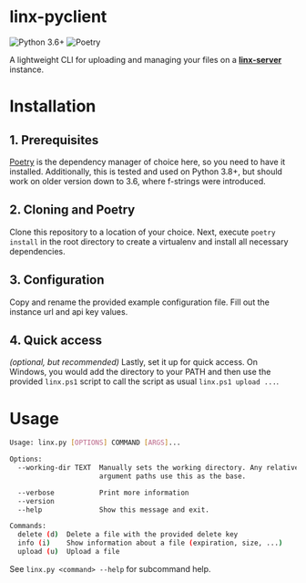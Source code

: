 # linx-pyclient
![Python 3.6+](https://img.shields.io/badge/python-3.6%2B-blue)
![Poetry](https://img.shields.io/badge/dependency%20manager-poetry-brightgreen)


A lightweight CLI for uploading and managing your files on a [**linx-server**](https://github.com/andreimarcu/linx-server) instance.


# Installation

## 1. Prerequisites
[Poetry](https://python-poetry.org/) is the dependency manager of choice here, so you need to have it installed. Additionally, this is tested and used on Python 3.8+, but should work on older version down to 3.6, where f-strings were introduced.

## 2. Cloning and Poetry
Clone this repository to a location of your choice. Next, execute `poetry install` in the root directory to create a virtualenv and install all necessary dependencies.

## 3. Configuration
Copy and rename the provided example configuration file.
Fill out the instance url and api key values.

## 4. Quick access
*(optional, but recommended)* Lastly, set it up for quick access. 
On Windows, you would add the directory to your PATH and then use the provided `linx.ps1` script to call the script as usual `linx.ps1 upload ...`.

# Usage
```bash
Usage: linx.py [OPTIONS] COMMAND [ARGS]...

Options:
  --working-dir TEXT  Manually sets the working directory. Any relative
                      argument paths use this as the base.

  --verbose           Print more information
  --version
  --help              Show this message and exit.

Commands:
  delete (d)  Delete a file with the provided delete key
  info (i)    Show information about a file (expiration, size, ...)
  upload (u)  Upload a file
```

See `linx.py <command> --help` for subcommand help.